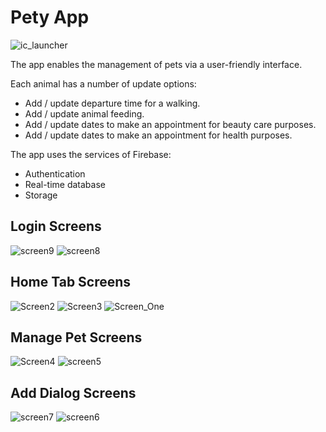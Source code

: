 # Pety App 
![ic_launcher](https://user-images.githubusercontent.com/48810056/109519239-b9362480-7ab3-11eb-9e9c-96be73efc96a.png)  

The app enables the management of pets via a user-friendly interface.

Each animal has a number of update options:
* Add / update departure time for a walking.
* Add / update animal feeding.
* Add / update dates to make an appointment for beauty care purposes.
* Add / update dates to make an appointment for health purposes.

The app uses the services of Firebase:
* Authentication
* Real-time database
* Storage

## Login Screens
![screen9](https://user-images.githubusercontent.com/48810056/109517626-234dca00-7ab2-11eb-8a7d-24b57566a1ee.JPG)
![screen8](https://user-images.githubusercontent.com/48810056/109517635-25178d80-7ab2-11eb-92ed-28a92b19c868.JPG)

## Home Tab Screens
![Screen2](https://user-images.githubusercontent.com/48810056/109517749-42e4f280-7ab2-11eb-970d-b4f4355ccf33.JPG)
![Screen3](https://user-images.githubusercontent.com/48810056/109517994-850e3400-7ab2-11eb-9b33-fa1c44c9c76c.JPG)
![Screen_One](https://user-images.githubusercontent.com/48810056/109517813-56905900-7ab2-11eb-93ec-a7ae66c55414.JPG)

## Manage Pet Screens
![Screen4](https://user-images.githubusercontent.com/48810056/109518104-a2db9900-7ab2-11eb-8d29-509e93bed5de.JPG)
![screen5](https://user-images.githubusercontent.com/48810056/109518109-a4a55c80-7ab2-11eb-9336-4045aac041ab.JPG)

## Add Dialog Screens
![screen7](https://user-images.githubusercontent.com/48810056/109518152-ad962e00-7ab2-11eb-9de5-292afb4b4f95.JPG)
![screen6](https://user-images.githubusercontent.com/48810056/109518157-ae2ec480-7ab2-11eb-8fbc-0331de20b99a.JPG)

